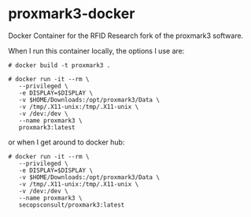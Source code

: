 # proxmark3-docker

Docker Container for the RFID Research fork of the proxmark3 software.

When I run this container locally, the options I use are:

```
# docker build -t proxmark3 .

# docker run -it --rm \
   --privileged \
   -e DISPLAY=$DISPLAY \
   -v $HOME/Downloads:/opt/proxmark3/Data \
   -v /tmp/.X11-unix:/tmp/.X11-unix \
   -v /dev:/dev \
   --name proxmark3 \
   proxmark3:latest
```

or when I get around to docker hub:
```
# docker run -it --rm \
   --privileged \
   -e DISPLAY=$DISPLAY \
   -v $HOME/Downloads:/opt/proxmark3/Data \
   -v /tmp/.X11-unix:/tmp/.X11-unix \
   -v /dev:/dev \
   --name proxmark3 \
   secopsconsult/proxmark3:latest
```

